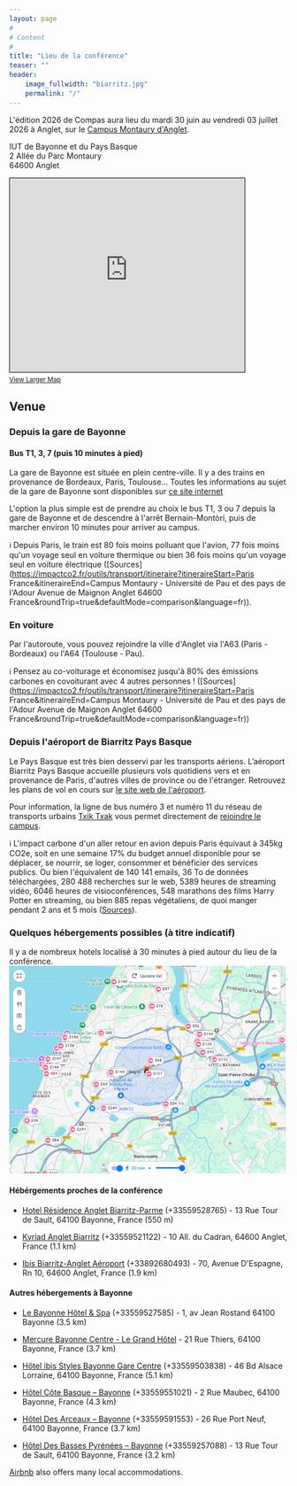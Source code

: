 ```yaml
---
layout: page
#
# Content
#
title: "Lieu de la conférence"
teaser: ""
header:
    image_fullwidth: "biarritz.jpg"
    permalink: "/"
---
```



L'édition 2026 de Compas aura lieu du mardi 30 juin au vendredi 03 juillet
2026 à Anglet, sur le [Campus Montaury d'Anglet](https://organisation.univ-pau.fr/fr/decouvrir-l-uppa/les-campus/campus-d-anglet.html).

IUT de Bayonne et du Pays Basque<br>
2 Allée du Parc Montaury<br>
64600 Anglet <br>

<iframe width="425" height="350" src="https://www.openstreetmap.org/export/embed.html?bbox=-1.5115588903427126%2C43.47644917979711%2C-1.506301760673523%2C43.47892101205069&amp;layer=mapnik&amp;marker=43.477685108563605%2C-1.5089303255081177" style="border: 1px solid black"></iframe><br/><small><a href="https://www.openstreetmap.org/?mlat=43.477685&amp;mlon=-1.508930#map=19/43.477685/-1.508930">View Larger Map</a></small>

<!-- Voir détails: [OpenStreetMap](  https://www.openstreetmap.org/?mlat=44.844978&amp;mlon=-0.557524#map=19/44.844978/-0.557524) / [Google Maps](https://maps.app.goo.gl/2g4kc4Bubz1oJgDs8) -->
<!-- {: style="text-align: center;"} -->

<!-- #### Maintenance de la ligne A -->

<!-- **Attention** : une **maintenance** de la ligne **A** est prévue pendant -->
<!-- la durée de la conférence au niveau du [Pont de -->
<!-- Pierre](https://www.infotbm.com/sites/default/files/medias/images/GD_PLAN_TRAM_2023_HD_0.jpg) -->
<!-- reliant le coeur du centre ville de Bordeaux (rive gauche) à la rive -->
<!-- droite où se situe la conférence. Cela correspond à la partie entre -->
<!-- les arrêts consécutifs *Porte de Bourgogne* (rive gauche) et -->
<!-- *Stalingrad* (rive droite). -->

<!-- Un *bus relais* est prévu. -->

## Venue

### Depuis la gare de Bayonne

#### Bus T1, 3, 7 (puis 10 minutes à pied)

La gare de Bayonne est située en plein centre-ville. Il y a des trains en provenance de Bordeaux, Paris, Toulouse... Toutes les informations au sujet de la gare de Bayonne sont disponibles sur [ce site internet](https://www.garesetconnexions.sncf/fr/gares-services/bayonne)

L'option la plus simple est de prendre au choix le bus T1, 3 ou 7 depuis la gare de Bayonne et de descendre à l'arrêt Bernain-Montòri, puis de marcher environ 10 minutes pour arriver au campus.

ℹ️ Depuis Paris, le train est 80 fois moins polluant que l'avion, 77 fois moins qu'un voyage seul en voiture thermique ou bien 36 fois moins qu'un voyage seul en voiture électrique ([Sources](https://impactco2.fr/outils/transport/itineraire?itineraireStart=Paris France&itineraireEnd=Campus Montaury - Université de Pau et des pays de l'Adour Avenue de Maignon Anglet 64600 France&roundTrip=true&defaultMode=comparison&language=fr)).

### En voiture

Par l'autoroute, vous pouvez rejoindre la ville d'Anglet via l'A63 (Paris - Bordeaux) ou l'A64 (Toulouse - Pau).

ℹ️ Pensez au co-voiturage et économisez jusqu'à 80% des émissions carbones en covoiturant avec 4 autres personnes ! ([Sources](https://impactco2.fr/outils/transport/itineraire?itineraireStart=Paris France&itineraireEnd=Campus Montaury - Université de Pau et des pays de l'Adour Avenue de Maignon Anglet 64600 France&roundTrip=true&defaultMode=comparison&language=fr))

### Depuis l'aéroport de Biarritz Pays Basque
Le Pays Basque est très bien desservi par les transports aériens. L’aéroport Biarritz Pays Basque accueille plusieurs vols quotidiens vers et en provenance de Paris, d'autres villes de province ou de l'étranger. Retrouvez les plans de vol en cours sur [le site web de l'aéroport](https://www.biarritz.aeroport.fr).

Pour information, la ligne de bus numéro 3 et numéro 11 du réseau de transports urbains [Txik Txak](http://txiktxak.fr/) vous permet directement de [rejoindre le campus](https://biarritz.aeroport.fr/fr/parking-transport/bus/).

ℹ️ L'impact carbone d'un aller retour en avion depuis Paris équivaut à 345kg CO2e, soit en une semaine 17% du budget annuel disponible pour se déplacer, se nourrir, se loger, consommer et bénéficier des services publics.
Ou bien l'équivalent de 140 141 emails, 36 To de données téléchargées, 280 488 recherches sur le web, 5389 heures de streaming vidéo, 6046 heures de visioconférences, 548 marathons des films Harry Potter en streaming, ou bien 885 repas végétaliens, de quoi manger pendant 2 ans et 5 mois ([Sources](https://impactco2.fr/outils/comparateur?value=345&comparisons=email,telechargement,rechercheweb,streamingvideo,visioconference,repasvegetalien,2050,harry-potter&language=fr)).

### Quelques hébergements possibles (à titre indicatif)

Il y a de nombreux hotels localisé à 30 minutes à pied autour du lieu de la conférence.
![Hotel à moins de 30 minutes de marche](./hotels.png)


#### Hébérgements proches de la conférence

- [Hotel Résidence Anglet Biarritz-Parme](https://www.residence-anglet-biarritz.com/) (+33559528765) - 13 Rue Tour de Sault, 64100 Bayonne, France (550 m)

- [Kyriad Anglet Biarritz](https://anglet.kyriad.com/fr-fr) (+33559521122) - 10 All. du Cadran, 64600 Anglet, France (1.1 km)

- [Ibis Biarritz-Anglet Aéroport](https://all.accor.com/hotel/2555/index.fr.shtml) (+33892680493) - 70, Avenue D'Espagne, Rn 10, 64600 Anglet, France (1.9 km)


#### Autres hébergements à Bayonne

- [Le Bayonne Hôtel & Spa](http://www.biarritz-thalasso.com/hotels/hotel-le-bayonne) (+33559527585) - 1, av Jean Rostand 64100 Bayonne (3.5 km)

- [Mercure Bayonne Centre - Le Grand Hôtel](https://le-grand.hotels-aquitaine.com/) - 21 Rue Thiers, 64100 Bayonne, France (3.7 km)

- [Hôtel ibis Styles Bayonne Gare Centre](http://www.ibis.com/fr/hotel-8716-ibis-styles-bayonne-gare-centre/index.shtml) (+33559503838) - 46 Bd Alsace Lorraine, 64100 Bayonne, France (5.1 km)

- [Hôtel Côte Basque – Bayonne](http://www.hotel-cotebasque.fr/) (+33559551021) - 2 Rue Maubec, 64100 Bayonne, France (4.3 km)

- [Hôtel Des Arceaux – Bayonne](https://www.hotelarceaux.fr/) (+33559591553) - 26 Rue Port Neuf, 64100 Bayonne, France (3.7 km)

- [Hôtel Des Basses Pyrénées – Bayonne](https://www.hotel-bassespyrenees-bayonne.com/) (+33559257088) - 13 Rue Tour de Sault, 64100 Bayonne, France (3.2 km)


[Airbnb](airbnb.fr) also offers many local accommodations.